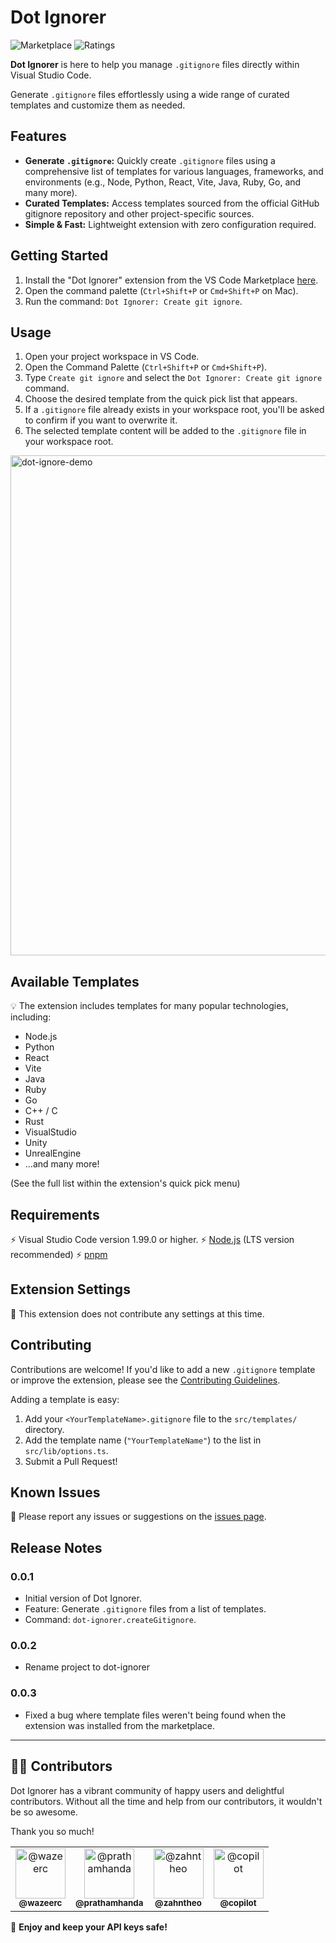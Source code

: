 # Dot Ignorer

![Marketplace](https://vsmarketplacebadges.dev/version-short/wazeerc.dot-ignorer.svg)
![Ratings](https://vsmarketplacebadges.dev/rating-star/wazeerc.dot-ignorer.svg)

**Dot Ignorer** is here to help you manage `.gitignore` files directly within Visual Studio Code.

Generate `.gitignore` files effortlessly using a wide range of curated templates and customize them as needed.

## Features

- **Generate `.gitignore`:** Quickly create `.gitignore` files using a comprehensive list of templates for various languages, frameworks, and environments (e.g., Node, Python, React, Vite, Java, Ruby, Go, and many more).
- **Curated Templates:** Access templates sourced from the official GitHub gitignore repository and other project-specific sources.
- **Simple & Fast:** Lightweight extension with zero configuration required.

## Getting Started

1. Install the "Dot Ignorer" extension from the VS Code Marketplace [here](https://marketplace.visualstudio.com/items/?itemName=wazeerc.dot-ignorer).
2. Open the command palette (`Ctrl+Shift+P` or `Cmd+Shift+P` on Mac).
3. Run the command: `Dot Ignorer: Create git ignore`.

## Usage

1. Open your project workspace in VS Code.
2. Open the Command Palette (`Ctrl+Shift+P` or `Cmd+Shift+P`).
3. Type `Create git ignore` and select the `Dot Ignorer: Create git ignore` command.
4. Choose the desired template from the quick pick list that appears.
5. If a `.gitignore` file already exists in your workspace root, you'll be asked to confirm if you want to overwrite it.
6. The selected template content will be added to the `.gitignore` file in your workspace root.

<img src="https://github.com/user-attachments/assets/50f55599-3113-408b-afaa-6e1c9aa6141c" alt="dot-ignore-demo" width="800">

## Available Templates

💡 The extension includes templates for many popular technologies, including:

- Node.js
- Python
- React
- Vite
- Java
- Ruby
- Go
- C++ / C
- Rust
- VisualStudio
- Unity
- UnrealEngine
- ...and many more!

(See the full list within the extension's quick pick menu)

## Requirements

⚡ Visual Studio Code version 1.99.0 or higher.
⚡ [Node.js](https://nodejs.org/) (LTS version recommended)
⚡ [pnpm](https://pnpm.io/installation)

## Extension Settings

🔌 This extension does not contribute any settings at this time.

## Contributing

Contributions are welcome! If you'd like to add a new `.gitignore` template or improve the extension, please see the [Contributing Guidelines](./CONTRIBUTING.md).

Adding a template is easy:

1. Add your `<YourTemplateName>.gitignore` file to the `src/templates/` directory.
2. Add the template name (`"YourTemplateName"`) to the list in `src/lib/options.ts`.
3. Submit a Pull Request!

## Known Issues

🐞 Please report any issues or suggestions on the [issues page](https://github.com/wazeerc/dot-ignorer/issues).

## Release Notes

### 0.0.1

- Initial version of Dot Ignorer.
- Feature: Generate `.gitignore` files from a list of templates.
- Command: `dot-ignorer.createGitignore`.

### 0.0.2

- Rename project to dot-ignorer

### 0.0.3

- Fixed a bug where template files weren't being found when the extension was installed from the marketplace.

---

## 👨‍💻 Contributors

Dot Ignorer has a vibrant community of happy users and delightful contributors. Without all the time and help from our contributors, it wouldn't be so awesome.

Thank you so much!

<table align="center">
  <tr>
    <td align="center" valign="middle">
      <a href="https://github.com/wazeerc">
        <img src="https://github.com/wazeerc.png" width="80" height="80" alt="@wazeerc" /><br />
        <sub><b>@wazeerc</b></sub>
      </a>
    </td>
    <td align="center" valign="middle">
      <a href="https://github.com/prathamhanda">
        <img src="https://github.com/prathamhanda.png" width="80" height="80" alt="@prathamhanda" /><br />
        <sub><b>@prathamhanda</b></sub>
      </a>
    </td>
    <td align="center" valign="middle">
      <a href="https://github.com/zahntheo">
        <img src="https://github.com/zahntheo.png" width="80" height="80" alt="@zahntheo" /><br />
        <sub><b>@zahntheo</b></sub>
      </a>
    </td>
    <td align="center" valign="middle">
      <a href="#">
        <img src="https://miro.medium.com/v2/resize:fit:700/0*oRRpMJ9XqkRnYLhW.png" width="80" height="80" alt="@copilot" /><br />
        <sub><b>@copilot</b></sub>
      </a>
    </td>
  </tr>
</table>

🙌 **Enjoy and keep your API keys safe!**
